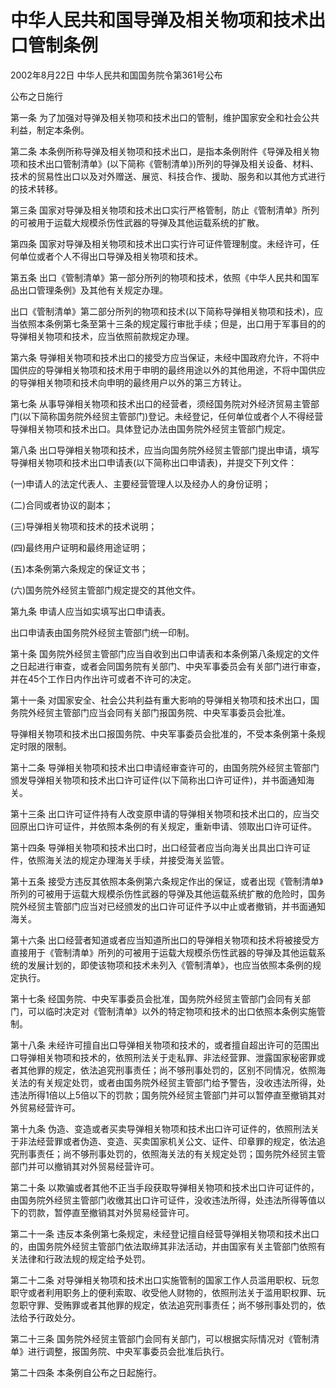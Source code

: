 # 中华人民共和国导弹及相关物项和技术出口管制条例

2002年8月22日 中华人民共和国国务院令第361号公布

公布之日施行

<!-- INFO END -->

第一条 为了加强对导弹及相关物项和技术出口的管制，维护国家安全和社会公共利益，制定本条例。

第二条 本条例所称导弹及相关物项和技术出口，是指本条例附件《导弹及相关物项和技术出口管制清单》(以下简称《管制清单》)所列的导弹及相关设备、材料、技术的贸易性出口以及对外赠送、展览、科技合作、援助、服务和以其他方式进行的技术转移。

第三条 国家对导弹及相关物项和技术出口实行严格管制，防止《管制清单》所列的可被用于运载大规模杀伤性武器的导弹及其他运载系统的扩散。

第四条 国家对导弹及相关物项和技术出口实行许可证件管理制度。未经许可，任何单位或者个人不得出口导弹及相关物项和技术。

第五条 出口《管制清单》第一部分所列的物项和技术，依照《中华人民共和国军品出口管理条例》及其他有关规定办理。

出口《管制清单》第二部分所列的物项和技术(以下简称导弹相关物项和技术)，应当依照本条例第七条至第十三条的规定履行审批手续；但是，出口用于军事目的的导弹相关物项和技术，应当依照前款规定办理。

第六条 导弹相关物项和技术出口的接受方应当保证，未经中国政府允许，不将中国供应的导弹相关物项和技术用于申明的最终用途以外的其他用途，不将中国供应的导弹相关物项和技术向申明的最终用户以外的第三方转让。

第七条 从事导弹相关物项和技术出口的经营者，须经国务院对外经济贸易主管部门(以下简称国务院外经贸主管部门)登记。未经登记，任何单位或者个人不得经营导弹相关物项和技术出口。具体登记办法由国务院外经贸主管部门规定。

第八条 出口导弹相关物项和技术，应当向国务院外经贸主管部门提出申请，填写导弹相关物项和技术出口申请表(以下简称出口申请表)，并提交下列文件：

(一)申请人的法定代表人、主要经营管理人以及经办人的身份证明；

(二)合同或者协议的副本；

(三)导弹相关物项和技术的技术说明；

(四)最终用户证明和最终用途证明；

(五)本条例第六条规定的保证文书；

(六)国务院外经贸主管部门规定提交的其他文件。

第九条 申请人应当如实填写出口申请表。

出口申请表由国务院外经贸主管部门统一印制。

第十条 国务院外经贸主管部门应当自收到出口申请表和本条例第八条规定的文件之日起进行审查，或者会同国务院有关部门、中央军事委员会有关部门进行审查，并在45个工作日内作出许可或者不许可的决定。

第十一条 对国家安全、社会公共利益有重大影响的导弹相关物项和技术出口，国务院外经贸主管部门应当会同有关部门报国务院、中央军事委员会批准。

导弹相关物项和技术出口报国务院、中央军事委员会批准的，不受本条例第十条规定时限的限制。

第十二条 导弹相关物项和技术出口申请经审查许可的，由国务院外经贸主管部门颁发导弹相关物项和技术出口许可证件(以下简称出口许可证件)，并书面通知海关。

第十三条 出口许可证件持有人改变原申请的导弹相关物项和技术出口的，应当交回原出口许可证件，并依照本条例的有关规定，重新申请、领取出口许可证件。

第十四条 导弹相关物项和技术出口时，出口经营者应当向海关出具出口许可证件，依照海关法的规定办理海关手续，并接受海关监管。

第十五条 接受方违反其依照本条例第六条规定作出的保证，或者出现《管制清单》所列的可被用于运载大规模杀伤性武器的导弹及其他运载系统扩散的危险时，国务院外经贸主管部门应当对已经颁发的出口许可证件予以中止或者撤销，并书面通知海关。

第十六条 出口经营者知道或者应当知道所出口的导弹相关物项和技术将被接受方直接用于《管制清单》所列的可被用于运载大规模杀伤性武器的导弹及其他运载系统的发展计划的，即使该物项和技术未列入《管制清单》，也应当依照本条例的规定执行。

第十七条 经国务院、中央军事委员会批准，国务院外经贸主管部门会同有关部门，可以临时决定对《管制清单》以外的特定物项和技术的出口依照本条例实施管制。

第十八条 未经许可擅自出口导弹相关物项和技术的，或者擅自超出许可的范围出口导弹相关物项和技术的，依照刑法关于走私罪、非法经营罪、泄露国家秘密罪或者其他罪的规定，依法追究刑事责任；尚不够刑事处罚的，区别不同情况，依照海关法的有关规定处罚，或者由国务院外经贸主管部门给予警告，没收违法所得，处违法所得1倍以上5倍以下的罚款；国务院外经贸主管部门并可以暂停直至撤销其对外贸易经营许可。

第十九条 伪造、变造或者买卖导弹相关物项和技术出口许可证件的，依照刑法关于非法经营罪或者伪造、变造、买卖国家机关公文、证件、印章罪的规定，依法追究刑事责任；尚不够刑事处罚的，依照海关法的有关规定处罚；国务院外经贸主管部门并可以撤销其对外贸易经营许可。

第二十条 以欺骗或者其他不正当手段获取导弹相关物项和技术出口许可证件的，由国务院外经贸主管部门收缴其出口许可证件，没收违法所得，处违法所得等值以下的罚款，暂停直至撤销其对外贸易经营许可。

第二十一条 违反本条例第七条规定，未经登记擅自经营导弹相关物项和技术出口的，由国务院外经贸主管部门依法取缔其非法活动，并由国家有关主管部门依照有关法律和行政法规的规定给予处罚。

第二十二条 对导弹相关物项和技术出口实施管制的国家工作人员滥用职权、玩忽职守或者利用职务上的便利索取、收受他人财物的，依照刑法关于滥用职权罪、玩忽职守罪、受贿罪或者其他罪的规定，依法追究刑事责任；尚不够刑事处罚的，依法给予行政处分。

第二十三条 国务院外经贸主管部门会同有关部门，可以根据实际情况对《管制清单》进行调整，报国务院、中央军事委员会批准后执行。

第二十四条 本条例自公布之日起施行。


